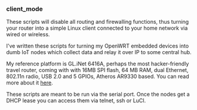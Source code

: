 ### client_mode
These scripts will disable all routing and firewalling functions, thus turning your router into a simple Linux client connected to your home network via wired or wireless.

I've written these scripts for turning my OpenWRT embedded devices into dumb IoT nodes which collect data and relay it over IP to some central hub.

My reference platform is GL.iNet 6416A, perhaps the most hacker-friendly travel router, coming with with 16MB SPI flash, 64 MB RAM, dual Ethernet, 802.11n radio, USB 2.0 and 5 GPIOs, Atheros AR9330 based. You can read more about it [here](https://revspace.nl/GL-iNet).

These scripts are meant to be run via the serial port. Once the nodes get a DHCP lease you can access them via telnet, ssh or LuCI.
